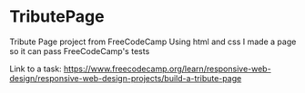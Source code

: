 # TributePage
Tribute Page project from FreeCodeCamp
Using html and css I made a page so it can pass FreeCodeCamp's tests

Link to a task: https://www.freecodecamp.org/learn/responsive-web-design/responsive-web-design-projects/build-a-tribute-page

